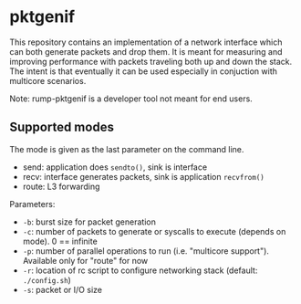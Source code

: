 pktgenif
========

This repository contains an implementation of a network interface which
can both generate packets and drop them.  It is meant for measuring and
improving performance with packets traveling both up and down the stack.
The intent is that eventually it can be used especially in conjuction
with multicore scenarios.

Note: rump-pktgenif is a developer tool not meant for end users.

Supported modes
---------------

The mode is given as the last parameter on the command line.

* send: application does `sendto()`, sink is interface
* recv: interface generates packets, sink is application `recvfrom()`
* route: L3 forwarding

Parameters:

* `-b`: burst size for packet generation
* `-c`: number of packets to generate or syscalls to execute (depends on mode). 0 == infinite
* `-p`: number of parallel operations to run (i.e. "multicore support").  Available only for "route" for now
* `-r`: location of rc script to configure networking stack (default: `./config.sh`)
* `-s`: packet or I/O size
